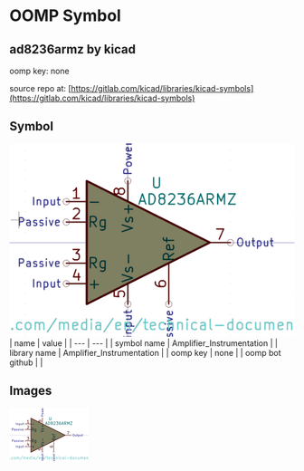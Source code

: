 # OOMP Symbol  
## ad8236armz  by kicad  
  
oomp key: none  
  
source repo at: [https://gitlab.com/kicad/libraries/kicad-symbols](https://gitlab.com/kicad/libraries/kicad-symbols)  
## Symbol  
  
[![working.png](working_600.png)](working.png)  
| name | value | 
| --- | --- | 
| symbol name | Amplifier_Instrumentation | 
| library name | Amplifier_Instrumentation | 
| oomp key | none | 
| oomp bot github |  | 
## Images  
  
[![working.png](working_140.png)](working.png)  
